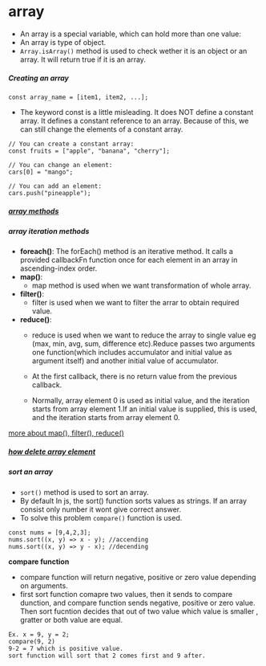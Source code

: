 # array
* An array is a special variable, which can hold more than one value:
* An array is type of object.
* ```Array.isArray()``` method is used to check wether it is an object or an array. It will return true if it is an array.

##### Creating an array
```const array_name = [item1, item2, ...];```
* The keyword const is a little misleading. It does NOT define a constant array. It defines a constant reference to an array. Because of this, we can still change the elements of a constant array.  
```
// You can create a constant array:
const fruits = ["apple", "banana", "cherry"];

// You can change an element:
cars[0] = "mango";

// You can add an element:
cars.push("pineapple");
``` 

##### [array methods](https://www.w3schools.com/jsref/jsref_obj_array.asp)
##### array iteration methods
* **foreach()**: The forEach() method is an iterative method. It calls a provided callbackFn function once for each element in an array in ascending-index order.
* **map()**:  
    * map method is used when we want transformation of whole array.
* **filter()**:
    * filter is used when we want to filter the arrar to obtain required value.
* **reduce()**: 
    * reduce is used when we want to reduce the array to single value eg (max, min, avg, sum, difference etc).Reduce passes two arguments one function(which includes accumulator and initial value as argument itself) and another initial value of accumulator.
    * At the first callback, there is no return value from the previous callback.

    * Normally, array element 0 is used as initial value, and the iteration starts from array element 1.If an initial value is supplied, this is used, and the iteration starts from array element 0.

[more about map(), filter(), reduce()](https://www.freecodecamp.org/news/javascript-map-reduce-and-filter-explained-with-examples/)
##### [how delete array element](https://sentry.io/answers/remove-specific-item-from-array/#:~:text=If%20you%20want%20to%20remove,to%20remove%20the%20first%20element.)

##### sort an array
* ```sort()``` method is used to sort an array.
* By default In js, the sort() function sorts values as strings. If an array consist only number it wont give correct answer. 
* To solve this problem ```compare()``` function is used. 
```
const nums = [9,4,2,3];
nums.sort((x, y) => x - y); //accending
nums.sort((x, y) => y - x); //decending
```
**compare function**
* compare function will return negative, positive or zero value depending on arguments.
* first sort function comapre two values, then it sends to compare dunction, and compare function sends negative, positive or zero value. Then sort fucntion decides that out of two value which value is smaller , gratter or both value are  equal.
```
Ex. x = 9, y = 2; 
compare(9, 2)
9-2 = 7 which is positive value.
sort function will sort that 2 comes first and 9 after.
```
